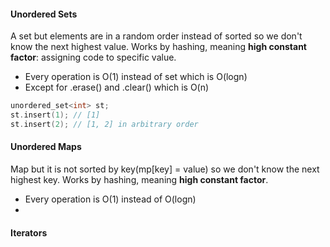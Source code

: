 #### Unordered Sets
A set but elements are in a random order instead of sorted so we don't know the next highest value. Works by hashing, meaning **high constant factor**: 
assigning code to specific value.
- Every operation is O(1) instead of set which is O(logn)
- Except for .erase() and .clear() which is O(n)

```cpp
unordered_set<int> st;
st.insert(1); // [1]
st.insert(2); // [1, 2] in arbitrary order
```
#### Unordered Maps
Map but it is not sorted by key(mp[key] = value) so we don't know the next highest key. Works by hashing, meaning **high constant factor**.
- Every operation is O(1) instead of O(logn)
- 
#### Iterators

